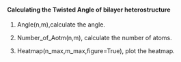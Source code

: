 #### Calculating the Twisted Angle of bilayer heterostructure

1. Angle(n,m),calculate the angle.

2. Number_of_Aotm(n,m), calculate the number of atoms.
 
3. Heatmap(n_max,m_max,figure=True), plot the heatmap.